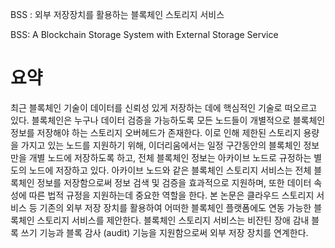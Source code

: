 BSS : 외부 저장장치를 활용하는 블록체인 스토리지 서비스

BSS: A Blockchain Storage System with External Storage Service

# 요약
  최근 블록체인 기술이 데이터를 신뢰성 있게 저장하는 데에 핵심적인 기술로 떠오르고 있다. 블록체인은 누구나 데이터 검증을 가능하도록 모든 노드들이 개별적으로 블록체인 정보를 저장해야 하는 스토리지 오버헤드가 존재한다. 이로 인해 제한된 스토리지 용량을 가지고 있는 노드를 지원하기 위해, 이더리움에서는 일정 구간동안의 블록체인 정보만을 개별 노드에 저장하도록 하고, 전체 블록체인 정보는 아카이브 노드로 규정하는 별도의 노드에 저장하고 있다. 아카이브 노드와 같은 블록체인 스토리지 서비스는 전체 블록체인 정보를 저장함으로써 정보 검색 및 검증을 효과적으로 지원하며, 또한 데이터 속성에 따른 법적 규정을 지원하는데 중요한 역할을 한다. 
  본 논문은 클라우드 스토리지 서비스 등 기존의 외부 저장 장치를 활용하여 어떠한 블록체인 플랫폼에도 연동 가능한 블록체인 스토리지 서비스를 제안한다. 블록체인 스토리지 서비스는 비잔틴 장애 감내 블록 쓰기 기능과 블록 감사 (audit) 기능을 지원함으로써 외부 저장 장치를 연계한다.
